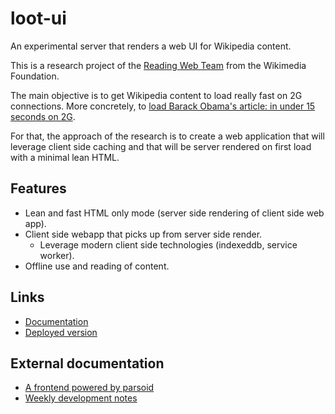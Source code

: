 # loot-ui

An experimental server that renders a web UI for Wikipedia content.

This is a research project of the [Reading Web Team](https://www.mediawiki.org/wiki/Reading/Web/Team)
from the Wikimedia Foundation.

The main objective is to get Wikipedia content to load really fast on 2G
connections. More concretely, to
[load Barack Obama's article: in under 15 seconds on 2G](https://www.mediawiki.org/wiki/Reading/Web/Projects/Barack_Obama_in_under_15_seconds_on_2G).

For that, the approach of the research is to create a web application that will
leverage client side caching and that will be server rendered on first load
with a minimal lean HTML.

## Features

* Lean and fast HTML only mode (server side rendering of client side web app).
* Client side webapp that picks up from server side render.
  * Leverage modern client side technologies (indexeddb, service worker).
* Offline use and reading of content.

## Links

* [Documentation](http://joakin.github.io/loot-ui)
* [Deployed version](https://reading-web-research.wmflabs.org/wiki/Moon)

## External documentation

* [A frontend powered by parsoid](https://www.mediawiki.org/wiki/Reading/Web/Projects/A_frontend_powered_by_Parsoid)
* [Weekly development notes](https://www.mediawiki.org/wiki/Reading/Web/Projects/A_frontend_powered_by_Parsoid/Notes)
